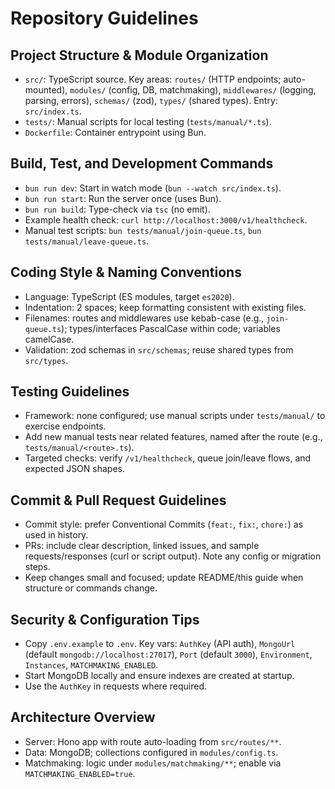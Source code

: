 # Repository Guidelines

## Project Structure & Module Organization
- `src/`: TypeScript source. Key areas: `routes/` (HTTP endpoints; auto-mounted), `modules/` (config, DB, matchmaking), `middlewares/` (logging, parsing, errors), `schemas/` (zod), `types/` (shared types). Entry: `src/index.ts`.
- `tests/`: Manual scripts for local testing (`tests/manual/*.ts`).
- `Dockerfile`: Container entrypoint using Bun.

## Build, Test, and Development Commands
- `bun run dev`: Start in watch mode (`bun --watch src/index.ts`).
- `bun run start`: Run the server once (uses Bun).
- `bun run build`: Type-check via `tsc` (no emit).
- Example health check: `curl http://localhost:3000/v1/healthcheck`.
- Manual test scripts: `bun tests/manual/join-queue.ts`, `bun tests/manual/leave-queue.ts`.

## Coding Style & Naming Conventions
- Language: TypeScript (ES modules, target `es2020`).
- Indentation: 2 spaces; keep formatting consistent with existing files.
- Filenames: routes and middlewares use kebab-case (e.g., `join-queue.ts`); types/interfaces PascalCase within code; variables camelCase.
- Validation: zod schemas in `src/schemas`; reuse shared types from `src/types`.

## Testing Guidelines
- Framework: none configured; use manual scripts under `tests/manual/` to exercise endpoints.
- Add new manual tests near related features, named after the route (e.g., `tests/manual/<route>.ts`).
- Targeted checks: verify `/v1/healthcheck`, queue join/leave flows, and expected JSON shapes.

## Commit & Pull Request Guidelines
- Commit style: prefer Conventional Commits (`feat:`, `fix:`, `chore:`) as used in history.
- PRs: include clear description, linked issues, and sample requests/responses (curl or script output). Note any config or migration steps.
- Keep changes small and focused; update README/this guide when structure or commands change.

## Security & Configuration Tips
- Copy `.env.example` to `.env`. Key vars: `AuthKey` (API auth), `MongoUrl` (default `mongodb://localhost:27017`), `Port` (default `3000`), `Environment`, `Instances`, `MATCHMAKING_ENABLED`.
- Start MongoDB locally and ensure indexes are created at startup.
- Use the `AuthKey` in requests where required.

## Architecture Overview
- Server: Hono app with route auto-loading from `src/routes/**`.
- Data: MongoDB; collections configured in `modules/config.ts`.
- Matchmaking: logic under `modules/matchmaking/**`; enable via `MATCHMAKING_ENABLED=true`.
